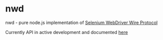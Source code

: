 # nwd

nwd - pure node.js implementation of
[Selenium WebDriver Wire Protocol](https://github.com/SeleniumHQ/selenium/wiki/JsonWireProtocol)

Currently API in active development and documented
[here](https://cdn.rawgit.com/2do2go/nwd/master/docs/built/index.html)
